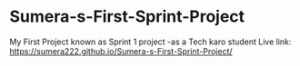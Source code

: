 # Sumera-s-First-Sprint-Project
My First Project known as Sprint 1 project -as a Tech karo student
Live link: https://sumera222.github.io/Sumera-s-First-Sprint-Project/

